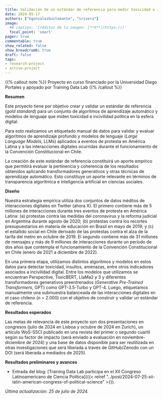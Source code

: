 ```yaml
---
title: Validación de un estándar de referencia para medir toxicidad e incivilidad política en la esfera digital
date: 2024-05-17
authors: ["bgonzalezbustamante", "srivera"]
image:
  ## caption: 'Créditos de la imagen: [**X**](https://)'
  focal_point: 'smart'
pager: true
commentable: true
show_related: false
show_breadcrumb: true
draft: false
tags:
- research-project
- active-project
---
```


{{% callout note %}}
Proyecto en curso financiado por la Universidad Diego Portales y apoyado por Training Data Lab
{{% /callout %}}

<!--more-->

**Resumen**

Este proyecto tiene por objetivo crear y validar un estándar de referencia (*gold standard*) para un conjunto de algoritmos de aprendizaje automático y modelos de lenguaje que miden toxicidad e incivilidad política en la esfera digital.

Para esto realizamos un etiquetado manual de datos para validar y evaluar algoritmos de aprendizaje profundo y modelos de lenguaje (*Large Language Models*, LLMs) aplicados a eventos de protesta en América Latina y a las interacciones digitales ocurridas durante el funcionamiento de la Convención Constitucional en Chile.

La creación de este estándar de referencia constituirá un aporte empírico que permitirá evaluar la pertinencia y coherencia de los resultados obtenidos aplicando transformadores generativos y otras técnicas de aprendizaje automático. Esto constituye un aporte relevante en términos de transparencia algorítmica e inteligencia artificial en ciencias sociales.

**Diseño**

Nuestra estrategia empírica utiliza dos conjuntos de datos inéditos de interacciones digitales en Twitter (ahora X). El primero contiene más de 5 millones de interacciones durante tres eventos de protesta en América Latina: (a) protestas contra las medidas del coronavirus y la reforma judicial en Argentina durante agosto de 2020; (b) protestas contra los recortes presupuestarios en materia de educación en Brasil en mayo de 2019; y (c) el estallido social en Chile derivado de las protestas contra el alza de la tarifa del metro en octubre de 2019. El segundo contiene más de 31 millones de mensajes y más de 9 millones de interacciones durante un período de dos años que contempla el funcionamiento de la Convención Constitucional en Chile (enero de 2021 a diciembre de 2022).

En una primera etapa, utilizamos distintos algoritmos y modelos en estos datos para detectar toxicidad, insultos, amenazas, entre otros indicadores asociados a incivilidad digital. Entre los modelos que utilizamos se encuentran Perspective, ToxicBERT, LlaMa2 y 3 y diferentes transformadores generativos preentrenados (*Generative Pre-Trained Transformers*, GPT) como GPT-3.5-Turbo y GPT-4. Luego, etiquetamos manualmente una submuestra balanceada de las interacciones digitales en el caso chileno (*n* = 2.000) con el objetivo de construir y validar un estándar de referencia.

**Resultados esperados**

Las metas de relevancia de este proyecto son dos presentaciones en congresos (julio de 2024 en Lisboa y octubre de 2024 en Zurich), un artículo WoS-SSCI publicado en una revista del primer o segundo cuartil según su factor de impacto (será enviado a evaluación en noviembre-diciembre de 2024) y una base de datos disponible para ser reutilizada en otras investigaciones que será liberada a través de GitHub/Zenodo con un DOI (será liberada a mediados de 2025).

**Resultados preliminares y avances**

* Entrada del blog: [Training Data Lab participa en el XII Congreso Latinoamericano de Ciencia Política]({{< relref "../post/2024-07-25-xii-latin-american-congress-of-political-science" >}}).

_Última actualización: 25 de julio de 2024._